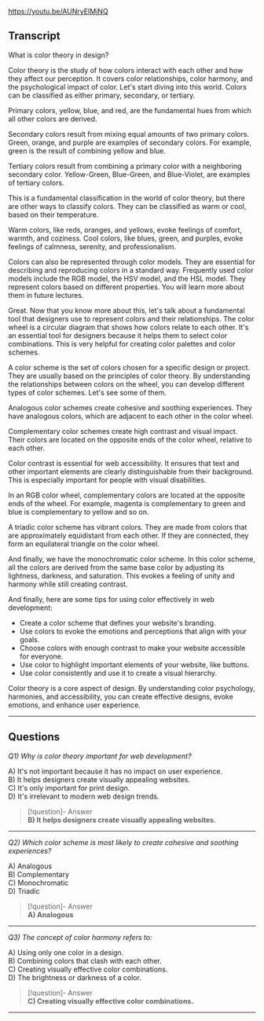https://youtu.be/AUNryEIMjNQ

## Transcript
What is color theory in design?

Color theory is the study of how colors interact with each other and how they affect our perception. It covers color relationships, color harmony, and the psychological impact of color. Let's start diving into this world. Colors can be classified as either primary, secondary, or tertiary.

Primary colors, yellow, blue, and red, are the fundamental hues from which all other colors are derived.

Secondary colors result from mixing equal amounts of two primary colors. Green, orange, and purple are examples of secondary colors. For example, green is the result of combining yellow and blue.

Tertiary colors result from combining a primary color with a neighboring secondary color. Yellow-Green, Blue-Green, and Blue-Violet, are examples of tertiary colors.

This is a fundamental classification in the world of color theory, but there are other ways to classify colors. They can be classified as warm or cool, based on their temperature.

Warm colors, like reds, oranges, and yellows, evoke feelings of comfort, warmth, and coziness. Cool colors, like blues, green, and purples, evoke feelings of calmness, serenity, and professionalism.

Colors can also be represented through color models. They are essential for describing and reproducing colors in a standard way. Frequently used color models include the RGB model, the HSV model, and the HSL model. They represent colors based on different properties. You will learn more about them in future lectures.

Great. Now that you know more about this, let's talk about a fundamental tool that designers use to represent colors and their relationships. The color wheel is a circular diagram that shows how colors relate to each other. It's an essential tool for designers because it helps them to select color combinations. This is very helpful for creating color palettes and color schemes.

A color scheme is the set of colors chosen for a specific design or project. They are usually based on the principles of color theory. By understanding the relationships between colors on the wheel, you can develop different types of color schemes. Let's see some of them.

Analogous color schemes create cohesive and soothing experiences. They have analogous colors, which are adjacent to each other in the color wheel.

Complementary color schemes create high contrast and visual impact. Their colors are located on the opposite ends of the color wheel, relative to each other.

Color contrast is essential for web accessibility. It ensures that text and other important elements are clearly distinguishable from their background. This is especially important for people with visual disabilities.

In an RGB color wheel, complementary colors are located at the opposite ends of the wheel. For example, magenta is complementary to green and blue is complementary to yellow and so on.

A triadic color scheme has vibrant colors. They are made from colors that are approximately equidistant from each other. If they are connected, they form an equilateral triangle on the color wheel.

And finally, we have the monochromatic color scheme. In this color scheme, all the colors are derived from the same base color by adjusting its lightness, darkness, and saturation. This evokes a feeling of unity and harmony while still creating contrast.

And finally, here are some tips for using color effectively in web development:

*   Create a color scheme that defines your website's branding.
*   Use colors to evoke the emotions and perceptions that align with your goals.
*   Choose colors with enough contrast to make your website accessible for everyone.
*   Use color to highlight important elements of your website, like buttons.
*   Use color consistently and use it to create a visual hierarchy.

Color theory is a core aspect of design. By understanding color psychology, harmonies, and accessibility, you can create effective designs, evoke emotions, and enhance user experience.

---
## Questions
*Q1) Why is color theory important for web development?*

A) It's not important because it has no impact on user experience.  
B) It helps designers create visually appealing websites.  
C) It's only important for print design.  
D) It's irrelevant to modern web design trends.  

> [!question]- Answer  
> **B) It helps designers create visually appealing websites.**  

---

*Q2) Which color scheme is most likely to create cohesive and soothing experiences?*

A) Analogous  
B) Complementary  
C) Monochromatic  
D) Triadic  

> [!question]- Answer  
> **A) Analogous**  

---

*Q3) The concept of color harmony refers to:*

A) Using only one color in a design.  
B) Combining colors that clash with each other.  
C) Creating visually effective color combinations.  
D) The brightness or darkness of a color.  

> [!question]- Answer  
> **C) Creating visually effective color combinations.**  

---
